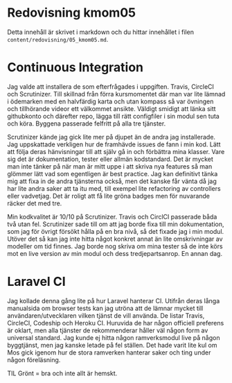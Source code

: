 ---
---
Redovisning kmom05
=========================

Detta innehåll är skrivet i markdown och du hittar innehållet i filen `content/redovisning/05_kmom05.md`.


Continuous Integration
=========================
Jag valde att installera de som efterfrågades i uppgiften. Travis, CircleCI och Scrutinizer. Till skillnad från förra kursmomentet där man var lite lämnad i ödemarken med en halvfärdig karta och utan kompass så var övningen och tillhörande videor ett välkommet ansikte. Väldigt smidigt att länka sitt githubkonto och därefter repo, lägga till rätt configfiler i sin modul sen tuta och köra. Byggena passerade felfritt på alla tre tjänster.

Scrutinizer kände jag gick lite mer på djupet än de andra jag installerade. Jag uppskattade verkligen hur de framhävde issues de fann i min kod. Lätt att följa deras hänvisningar till att själv gå in och förbättra mina klasser. Vare sig det är dokumentation, tester eller allmän kodstandard. Det är mycket man inte tänker på när man är mitt uppe i att skriva nya features så man glömmer lätt vad som egentligen är best practice. Jag kan definitivt tänka mig att fixa in de andra tjänsterna också, men det kanske får vänta då jag har lite andra saker att ta itu med, till exempel lite refactoring av controllers eller vadvetjag. Det är roligt att få lite gröna badges men för nuvarande räcker det med tre.

Min kodkvalitet är 10/10 på Scrutinizer. Travis och CirclCI passerade båda två utan fel. Scrutinizer sade till om att jag borde fixa till min dokumentation, som jag för övrigt försökt hålla på en bra nivå, så det fixade jag i min modul. Utöver det så kan jag inte hitta något konkret annat än lite omskrivningar av modeller om tid finnes.
Jag borde nog skriva om mina tester så de inte körs mot en live version av min modul och dess tredjepartsanrop. En annan dag.

Laravel CI
=========================
Jag kollade denna gång lite på hur Laravel hanterar CI. Utifrån deras långa manualsida om browser tests kan jag utröna att de lämnar mycket till användaren/utvecklaren vilken tjänst de vill använda. De listar Travis, CircleCI, Codeship och Heroku CI. Huruvida de har någon officiell preferens är oklart, men alla tjänster de rekommenderar håller väl någon form av universal standard. Jag kunde ej hitta någon ramverksmodul live på någon byggtjänst, men jag kanske letade på fel ställen. Det hade varit lite kul om Mos gick igenom hur de stora ramverken hanterar saker och ting under någon föreläsning.

TIL Grönt = bra och inte allt är hemskt.
